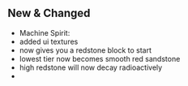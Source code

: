 ## New & Changed
- Machine Spirit:
 - added ui textures
 - now gives you a redstone block to start
 - lowest tier now becomes smooth red sandstone
 - high redstone will now decay radioactively
 - 
